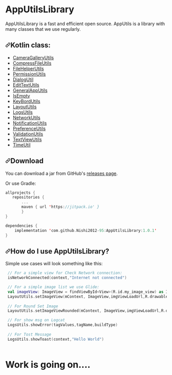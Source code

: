 # AppUtilsLibrary
AppUtilsLibrary is a fast and efficient open source. AppUtils is a library with many classes that we use regularly.


<h2><a id="user-content-how-do-i-use-glide" class="anchor" aria-hidden="true" href="#how-do-i-use-glide"><svg class="octicon octicon-link" viewBox="0 0 16 16" version="1.1" width="16" height="16" aria-hidden="true"><path fill-rule="evenodd" d="M7.775 3.275a.75.75 0 001.06 1.06l1.25-1.25a2 2 0 112.83 2.83l-2.5 2.5a2 2 0 01-2.83 0 .75.75 0 00-1.06 1.06 3.5 3.5 0 004.95 0l2.5-2.5a3.5 3.5 0 00-4.95-4.95l-1.25 1.25zm-4.69 9.64a2 2 0 010-2.83l2.5-2.5a2 2 0 012.83 0 .75.75 0 001.06-1.06 3.5 3.5 0 00-4.95 0l-2.5 2.5a3.5 3.5 0 004.95 4.95l1.25-1.25a.75.75 0 00-1.06-1.06l-1.25 1.25a2 2 0 01-2.83 0z"></path></svg></a>Kotlin class:</h2>

<ul>

<li><a href="https://github.com/nncc/AppUtilsLibrary/blob/master/AppUtilsLibrary/src/main/java/com/nncc/appUtils/CameraGalleryUtils.kt">CameraGalleryUtils</a></li>
<li><a href="https://github.com/nncc/AppUtilsLibrary/blob/master/AppUtilsLibrary/src/main/java/com/nncc/appUtils/CompressFileUtils.kt">CompressFileUtils</a></li>
<li><a href="https://github.com/nncc/AppUtilsLibrary/blob/master/AppUtilsLibrary/src/main/java/com/nncc/appUtils/FileHelperUtils.kt"> FileHelperUtils</a></li>
<li><a href="https://github.com/nncc/AppUtilsLibrary/blob/master/AppUtilsLibrary/src/main/java/com/nncc/appUtils/PermissionUtils.kt"> PermissionUtils</a></li>
<li><a href="https://github.com/nncc/AppUtilsLibrary/blob/master/AppUtilsLibrary/src/main/java/com/nncc/appUtils/DialogUtil.kt"> DialogUtil</a></li>
<li><a href="https://github.com/nncc/AppUtilsLibrary/blob/master/AppUtilsLibrary/src/main/java/com/nncc/appUtils/EditTextUtils.kt"> EditTextUtils</a></li>
<li><a href="https://github.com/nncc/AppUtilsLibrary/blob/master/AppUtilsLibrary/src/main/java/com/nncc/appUtils/GeneralAppUtils.kt">GeneralAppUtils</a></li>
<li><a href="https://github.com/nncc/AppUtilsLibrary/blob/master/AppUtilsLibrary/src/main/java/com/nncc/appUtils/IsEmpty.kt"> IsEmpty</a></li>
<li><a href="https://github.com/nncc/AppUtilsLibrary/blob/master/AppUtilsLibrary/src/main/java/com/nncc/appUtils/KeyBordUtils.kt"> KeyBordUtils</a></li>
<li><a href="https://github.com/nncc/AppUtilsLibrary/blob/master/AppUtilsLibrary/src/main/java/com/nncc/appUtils/LayoutUtils.kt">  LayoutUtils</a></li>
<li><a href="https://github.com/nncc/AppUtilsLibrary/blob/master/AppUtilsLibrary/src/main/java/com/nncc/appUtils/LogsUtils.kt">  LogsUtils</a></li>
<li><a href="https://github.com/nncc/AppUtilsLibrary/blob/master/AppUtilsLibrary/src/main/java/com/nncc/appUtils/NetworkUtils.kt">  NetworkUtils</a></li>
<li><a href="https://github.com/nncc/AppUtilsLibrary/blob/master/AppUtilsLibrary/src/main/java/com/nncc/appUtils/NotificationUtils.kt"> NotificationUtils</a></li>
<li><a href="https://github.com/nncc/AppUtilsLibrary/blob/master/AppUtilsLibrary/src/main/java/com/nncc/appUtils/PreferenceUtils.kt"> PreferenceUtils</a></li>
<li><a href="https://github.com/nncc/AppUtilsLibrary/blob/master/AppUtilsLibrary/src/main/java/com/nncc/appUtils/ValidationUtils.kt"> ValidationUtils</a></li>
<li><a href="https://github.com/nncc/AppUtilsLibrary/blob/master/AppUtilsLibrary/src/main/java/com/nncc/appUtils/TextViewUtils.kt"> TextViewUtils</a></li>
<li><a href="https://github.com/nncc/AppUtilsLibrary/blob/master/AppUtilsLibrary/src/main/java/com/nncc/appUtils/TimeUtil.kt"> TimeUtil</a></li>
</ul>





<h2><a id="user-content-download" class="anchor" aria-hidden="true" href="#download"><svg class="octicon octicon-link" viewBox="0 0 16 16" version="1.1" width="16" height="16" aria-hidden="true"><path fill-rule="evenodd" d="M7.775 3.275a.75.75 0 001.06 1.06l1.25-1.25a2 2 0 112.83 2.83l-2.5 2.5a2 2 0 01-2.83 0 .75.75 0 00-1.06 1.06 3.5 3.5 0 004.95 0l2.5-2.5a3.5 3.5 0 00-4.95-4.95l-1.25 1.25zm-4.69 9.64a2 2 0 010-2.83l2.5-2.5a2 2 0 012.83 0 .75.75 0 001.06-1.06 3.5 3.5 0 00-4.95 0l-2.5 2.5a3.5 3.5 0 004.95 4.95l1.25-1.25a.75.75 0 00-1.06-1.06l-1.25 1.25a2 2 0 01-2.83 0z"></path></svg></a>Download</h2>
<p>You can download a jar from GitHub's <a href="https://github.com/nncc/AppUtilsLibrary/releases/">releases page</a>.</p>
<p>Or use Gradle:</p>

```Kotlin
allprojects {
   repositories {
       ...
       maven { url 'https://jitpack.io' }
       }
}

dependencies {
    implementation 'com.github.Nishi2012-95:AppUtilsLibrary:1.0.1'
}
 ```


<h2><a id="user-content-how-do-i-use-glide" class="anchor" aria-hidden="true" href="#how-do-i-use-glide"><svg class="octicon octicon-link" viewBox="0 0 16 16" version="1.1" width="16" height="16" aria-hidden="true"><path fill-rule="evenodd" d="M7.775 3.275a.75.75 0 001.06 1.06l1.25-1.25a2 2 0 112.83 2.83l-2.5 2.5a2 2 0 01-2.83 0 .75.75 0 00-1.06 1.06 3.5 3.5 0 004.95 0l2.5-2.5a3.5 3.5 0 00-4.95-4.95l-1.25 1.25zm-4.69 9.64a2 2 0 010-2.83l2.5-2.5a2 2 0 012.83 0 .75.75 0 001.06-1.06 3.5 3.5 0 00-4.95 0l-2.5 2.5a3.5 3.5 0 004.95 4.95l1.25-1.25a.75.75 0 00-1.06-1.06l-1.25 1.25a2 2 0 01-2.83 0z"></path></svg></a>How do I use AppUtilsLibrary?</h2>

<p>Simple use cases will look something like this:</p>

```Kotlin
 // For a simple view for Check Network connection:
 isNetworkConnected(context,"Internet not connected")

 // For a simple image list we use Glide:
 val imageView: ImageView = findViewById<View>(R.id.my_image_view) as ImageView
 LayoutUtils.setImageView(mContext, ImageView,imgViewLoadUrl,R.drawable.loading_spinner,R.drawable.img_error)
 
 // For Round Set Image
 LayoutUtils.setImageViewRounded(mContext, ImageView,imgViewLoadUrl,R.drawable.loading_spinner,R.drawable.img_error)

 // For show msg on Logcat
 LogsUtils.showError(tagValues,tagName,buildType)
 
 // For Tost Message
 LogsUtils.showToast(context,"Hello World")
 
```
# Work is going on....
